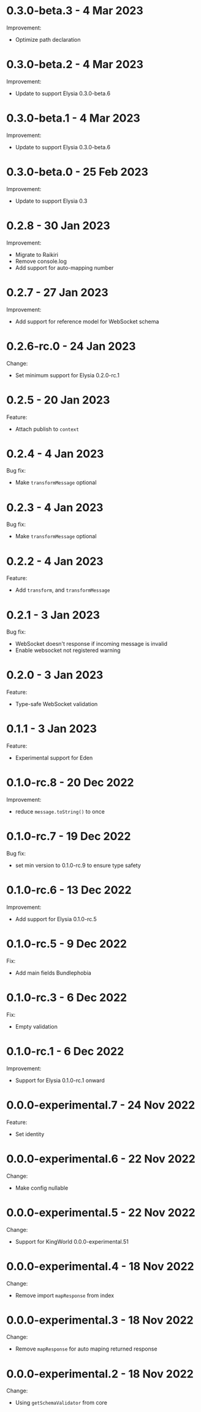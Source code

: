 # 0.3.0-beta.3 - 4 Mar 2023
Improvement:
- Optimize path declaration

# 0.3.0-beta.2 - 4 Mar 2023
Improvement:
- Update to support Elysia 0.3.0-beta.6

# 0.3.0-beta.1 - 4 Mar 2023
Improvement:
- Update to support Elysia 0.3.0-beta.6

# 0.3.0-beta.0 - 25 Feb 2023
Improvement:
- Update to support Elysia 0.3

# 0.2.8 - 30 Jan 2023
Improvement:
- Migrate to Raikiri
- Remove console.log
- Add support for auto-mapping number

# 0.2.7 - 27 Jan 2023
Improvement:
- Add support for reference model for WebSocket schema

# 0.2.6-rc.0 - 24 Jan 2023
Change:
- Set minimum support for Elysia 0.2.0-rc.1

# 0.2.5 - 20 Jan 2023
Feature:
- Attach publish to `context`

# 0.2.4 - 4 Jan 2023
Bug fix:
- Make `transformMessage` optional

# 0.2.3 - 4 Jan 2023
Bug fix:
- Make `transformMessage` optional

# 0.2.2 - 4 Jan 2023
Feature:
- Add `transform`, and `transformMessage`

# 0.2.1 - 3 Jan 2023
Bug fix:
- WebSocket doesn't response if incoming message is invalid
- Enable websocket not registered warning

# 0.2.0 - 3 Jan 2023
Feature:
- Type-safe WebSocket validation

# 0.1.1 - 3 Jan 2023
Feature:
- Experimental support for Eden

# 0.1.0-rc.8 - 20 Dec 2022
Improvement:
- reduce `message.toString()` to once

# 0.1.0-rc.7 - 19 Dec 2022
Bug fix:
- set min version to 0.1.0-rc.9 to ensure type safety

# 0.1.0-rc.6 - 13 Dec 2022
Improvement:
- Add support for Elysia 0.1.0-rc.5

# 0.1.0-rc.5 - 9 Dec 2022
Fix:
- Add main fields Bundlephobia

# 0.1.0-rc.3 - 6 Dec 2022
Fix:
- Empty validation

# 0.1.0-rc.1 - 6 Dec 2022
Improvement:
- Support for Elysia 0.1.0-rc.1 onward

# 0.0.0-experimental.7 - 24 Nov 2022
Feature:
- Set identity

# 0.0.0-experimental.6 - 22 Nov 2022
Change:
- Make config nullable

# 0.0.0-experimental.5 - 22 Nov 2022
Change:
- Support for KingWorld 0.0.0-experimental.51

# 0.0.0-experimental.4 - 18 Nov 2022 
Change:
- Remove import `mapResponse` from index

# 0.0.0-experimental.3 - 18 Nov 2022 
Change:
- Remove `mapResponse` for auto maping returned response

# 0.0.0-experimental.2 - 18 Nov 2022 
Change:
- Using `getSchemaValidator` from core
